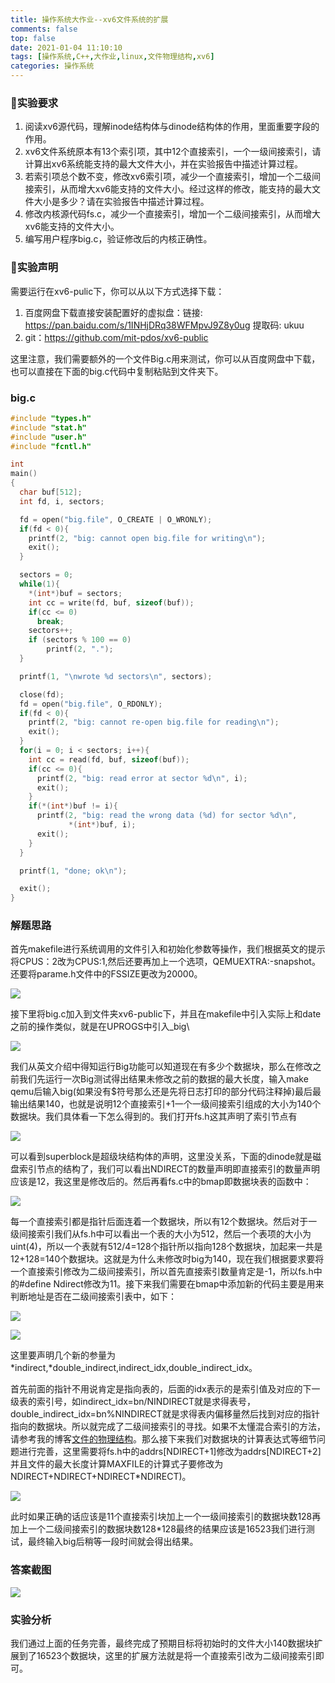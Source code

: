 ```yaml
---
title: 操作系统大作业--xv6文件系统的扩展
comments: false
top: false
date: 2021-01-04 11:10:10
tags: [操作系统,C++,大作业,linux,文件物理结构,xv6]
categories: 操作系统
---
```


### 🔧实验要求

1. 阅读xv6源代码，理解inode结构体与dinode结构体的作用，里面重要字段的作用。
2. xv6文件系统原本有13个索引项，其中12个直接索引，一个一级间接索引，请计算出xv6系统能支持的最大文件大小，并在实验报告中描述计算过程。
3. 若索引项总个数不变，修改xv6索引项，减少一个直接索引，增加一个二级间接索引，从而增大xv6能支持的文件大小。经过这样的修改，能支持的最大文件大小是多少？请在实验报告中描述计算过程。
4. 修改内核源代码fs.c，减少一个直接索引，增加一个二级间接索引，从而增大xv6能支持的文件大小。
5. 编写用户程序big.c，验证修改后的内核正确性。

### 📢实验声明

需要运行在xv6-pulic下，你可以从以下方式选择下载：

1. 百度网盘下载直接安装配置好的虚拟盘：链接: https://pan.baidu.com/s/1INHjDRq38WFMpvJ9Z8y0ug 提取码: ukuu 
2. git：https://github.com/mit-pdos/xv6-public

这里注意，我们需要额外的一个文件Big.c用来测试，你可以从百度网盘中下载，也可以直接在下面的big.c代码中复制粘贴到文件夹下。

<!-- more -->

### big.c

```c
#include "types.h"
#include "stat.h"
#include "user.h"
#include "fcntl.h"

int
main()
{
  char buf[512];
  int fd, i, sectors;

  fd = open("big.file", O_CREATE | O_WRONLY);
  if(fd < 0){
    printf(2, "big: cannot open big.file for writing\n");
    exit();
  }

  sectors = 0;
  while(1){
    *(int*)buf = sectors;
    int cc = write(fd, buf, sizeof(buf));
    if(cc <= 0)
      break;
    sectors++;
	if (sectors % 100 == 0)
		printf(2, ".");
  }

  printf(1, "\nwrote %d sectors\n", sectors);

  close(fd);
  fd = open("big.file", O_RDONLY);
  if(fd < 0){
    printf(2, "big: cannot re-open big.file for reading\n");
    exit();
  }
  for(i = 0; i < sectors; i++){
    int cc = read(fd, buf, sizeof(buf));
    if(cc <= 0){
      printf(2, "big: read error at sector %d\n", i);
      exit();
    }
    if(*(int*)buf != i){
      printf(2, "big: read the wrong data (%d) for sector %d\n",
             *(int*)buf, i);
      exit();
    }
  }

  printf(1, "done; ok\n"); 

  exit();
}

```

### 解题思路

首先makefile进行系统调用的文件引入和初始化参数等操作，我们根据英文的提示将CPUS：2改为CPUS:1,然后还要再加上一个选项，QEMUEXTRA:-snapshot。还要将parame.h文件中的FSSIZE更改为20000。

![](https://gitee.com/Langwenchong/figure-bed/raw/master/20210104113701.png)

接下里将big.c加入到文件夹xv6-public下，并且在makefile中引入实际上和date之前的操作类似，就是在UPROGS中引入_big\

![](https://gitee.com/Langwenchong/figure-bed/raw/master/20210104113721.png)

我们从英文介绍中得知运行Big功能可以知道现在有多少个数据块，那么在修改之前我们先运行一次Big测试得出结果未修改之前的数据的最大长度，输入make qemu后输入big(如果没有$符号那么还是先将日志打印的部分代码注释掉)最后最输出结果140，也就是说明12个直接索引+1一个一级间接索引组成的大小为140个数据块。我们具体看一下怎么得到的。我们打开fs.h这其声明了索引节点有

![](https://gitee.com/Langwenchong/figure-bed/raw/master/20210104113759.png)

可以看到superblock是超级块结构体的声明，这里没关系，下面的dinode就是磁盘索引节点的结构了，我们可以看出NDIRECT的数量声明即直接索引的数量声明应该是12，我这里是修改后的。然后再看fs.c中的bmap即数据块表的函数中：

![](https://gitee.com/Langwenchong/figure-bed/raw/master/20210104113825.png)

每一个直接索引都是指针后面连着一个数据块，所以有12个数据块。然后对于一级间接索引我们从fs.h中可以看出一个表的大小为512，然后一个表项的大小为uint(4)，所以一个表就有512/4=128个指针所以指向128个数据块，加起来一共是12+128=140个数据块。这就是为什么未修改时big为140，现在我们根据要求要将一个直接索引修改为二级间接索引，所以首先直接索引数量肯定是-1，所以fs.h中的#define Ndirect修改为11。接下来我们需要在bmap中添加新的代码主要是用来判断地址是否在二级间接索引表中，如下：

![](https://gitee.com/Langwenchong/figure-bed/raw/master/20210104113847.png)

![](https://gitee.com/Langwenchong/figure-bed/raw/master/20210104113903.png)

这里要声明几个新的参量为*indirect,*double_indirect,indirect_idx,double_indirect_idx。

首先前面的指针不用说肯定是指向表的，后面的idx表示的是索引值及对应的下一级表的索引号，如indirect_idx=bn/NINDIRECT就是求得表号，double_indirect_idx=bn%NINDIRECT就是求得表内偏移量然后找到对应的指针指向的数据块。所以就完成了二级间接索引的寻找。如果不太懂混合索引的方法，请参考我的博客[文件的物理结构](https://wenchong.space/2020/12/31/opsys-note17/)。那么接下来我们对数据块的计算表达式等细节问题进行完善，这里需要将fs.h中的addrs[NDIRECT+1]修改为addrs[NDIRECT+2]并且文件的最大长度计算MAXFILE的计算式子要修改为NDIRECT+NDIRECT+NDIRECT*NDIRECT)。

![](https://gitee.com/Langwenchong/figure-bed/raw/master/20210104113939.png)

此时如果正确的话应该是11个直接索引块加上一个一级间接索引的数据块数128再加上一个二级间接索引的数据块数128*128最终的结果应该是16523我们进行测试，最终输入big后稍等一段时间就会得出结果。

### 答案截图

![](https://gitee.com/Langwenchong/figure-bed/raw/master/20210104114010.png)

### 实验分析

我们通过上面的任务完善，最终完成了预期目标将初始时的文件大小140数据块扩展到了16523个数据块，这里的扩展方法就是将一个直接索引改为二级间接索引即可。